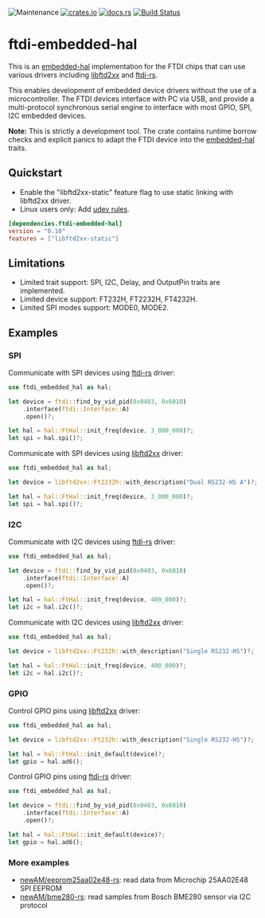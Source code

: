 ![Maintenance](https://img.shields.io/badge/maintenance-experimental-blue.svg)
[![crates.io](https://img.shields.io/crates/v/ftdi-embedded-hal.svg)](https://crates.io/crates/ftdi-embedded-hal)
[![docs.rs](https://docs.rs/ftdi-embedded-hal/badge.svg)](https://docs.rs/ftdi-embedded-hal/)
[![Build Status](https://github.com/ftdi-rs/ftdi-embedded-hal/workflows/CI/badge.svg)](https://github.com/ftdi-rs/ftdi-embedded-hal/actions)

# ftdi-embedded-hal

This is an [embedded-hal] implementation for the FTDI chips
that can use various drivers including [libftd2xx] and [ftdi-rs].

This enables development of embedded device drivers without the use of
a microcontroller. The FTDI devices interface with PC via USB, and
provide a multi-protocol synchronous serial engine to interface
with most GPIO, SPI, I2C embedded devices.

**Note:**
This is strictly a development tool.
The crate contains runtime borrow checks and explicit panics to adapt the
FTDI device into the [embedded-hal] traits.

## Quickstart

* Enable the "libftd2xx-static" feature flag to use static linking with libftd2xx driver.
* Linux users only: Add [udev rules].

```toml
[dependencies.ftdi-embedded-hal]
version = "0.10"
features = ["libftd2xx-static"]
```

## Limitations

* Limited trait support: SPI, I2C, Delay, and OutputPin traits are implemented.
* Limited device support: FT232H, FT2232H, FT4232H.
* Limited SPI modes support: MODE0, MODE2.

## Examples

### SPI

Communicate with SPI devices using [ftdi-rs] driver:
```rust
use ftdi_embedded_hal as hal;

let device = ftdi::find_by_vid_pid(0x0403, 0x6010)
    .interface(ftdi::Interface::A)
    .open()?;

let hal = hal::FtHal::init_freq(device, 3_000_000)?;
let spi = hal.spi()?;
```

Communicate with SPI devices using [libftd2xx] driver:
```rust
use ftdi_embedded_hal as hal;

let device = libftd2xx::Ft2232h::with_description("Dual RS232-HS A")?;

let hal = hal::FtHal::init_freq(device, 3_000_000)?;
let spi = hal.spi()?;
```

### I2C

Communicate with I2C devices using [ftdi-rs] driver:
```rust
use ftdi_embedded_hal as hal;

let device = ftdi::find_by_vid_pid(0x0403, 0x6010)
    .interface(ftdi::Interface::A)
    .open()?;

let hal = hal::FtHal::init_freq(device, 400_000)?;
let i2c = hal.i2c()?;
```

Communicate with I2C devices using [libftd2xx] driver:
```rust
use ftdi_embedded_hal as hal;

let device = libftd2xx::Ft232h::with_description("Single RS232-HS")?;

let hal = hal::FtHal::init_freq(device, 400_000)?;
let i2c = hal.i2c()?;
```

### GPIO

Control GPIO pins using [libftd2xx] driver:
```rust
use ftdi_embedded_hal as hal;

let device = libftd2xx::Ft232h::with_description("Single RS232-HS")?;

let hal = hal::FtHal::init_default(device)?;
let gpio = hal.ad6();
```

Control GPIO pins using [ftdi-rs] driver:
```rust
use ftdi_embedded_hal as hal;

let device = ftdi::find_by_vid_pid(0x0403, 0x6010)
    .interface(ftdi::Interface::A)
    .open()?;

let hal = hal::FtHal::init_default(device)?;
let gpio = hal.ad6();
```

### More examples

* [newAM/eeprom25aa02e48-rs]: read data from Microchip 25AA02E48 SPI EEPROM
* [newAM/bme280-rs]: read samples from Bosch BME280 sensor via I2C protocol

[embedded-hal]: https://github.com/rust-embedded/embedded-hal
[ftdi-rs]: https://github.com/tanriol/ftdi-rs
[libftd2xx crate]: https://github.com/ftdi-rs/libftd2xx-rs/
[libftd2xx]: https://github.com/ftdi-rs/libftd2xx-rs
[newAM/eeprom25aa02e48-rs]: https://github.com/newAM/eeprom25aa02e48-rs/blob/main/examples/ftdi.rs
[newAM/bme280-rs]: https://github.com/newAM/bme280-rs/blob/main/examples/ftdi-i2c.rs
[udev rules]: https://github.com/ftdi-rs/libftd2xx-rs/#udev-rules
[setup executable]: https://www.ftdichip.com/Drivers/CDM/CDM21228_Setup.zip
